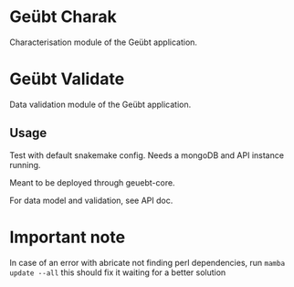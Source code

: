 # Geübt Charak

Characterisation module of the Geübt application.

# Geübt Validate

Data validation module of the Geübt application.

## Usage

Test with default snakemake config.
Needs a mongoDB and API instance running.

Meant to be deployed through geuebt-core.

For data model and validation, see API doc.

# Important note

In case of an error with abricate not finding perl dependencies, run `mamba update --all` this should fix it waiting for a better solution